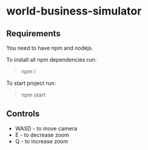 # world-business-simulator
## Requirements
You need to have npm and nodejs.

To install all npm dependencies run:
>npm i

To start project run: 
>npm start
## Controls
* WASD - to move camera
* E - to decrease zoom
* Q - to increase zoom
